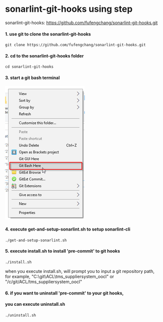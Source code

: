 # sonarlint-git-hooks using step
sonarlint-git-hooks: https://github.com/fufengchang/sonarlint-git-hooks.git

#### 1. use git to clone the sonarlint-git-hooks
    git clone https://github.com/fufengchang/sonarlint-git-hooks.git
#### 2. cd to the sonarlint-git-hooks folder
    cd sonarlint-git-hooks
#### 3. start a git bash terminal
![avatar](https://raw.githubusercontent.com/fufengchang/sonarlint-git-hooks/master/image/2020-04-30%2014_46_40-sonarlint-git-hooks.png)
#### 4. execute get-and-setup-sonarlint.sh to setup sonarlint-cli
    ./get-and-setup-sonarlint.sh
#### 5. execute install.sh to install 'pre-commit' to git hooks
    ./install.sh
   when you execute install.sh, will prompt you to input a git repository path,
   for example, "C:\git\ACL\tms_suppliersystem_oocl" or "/c/git/ACL/tms_suppliersystem_oocl"
#### 6. if you want to uninstall 'pre-commit' to your git hooks,
####    you can execute uninstall.sh
    ./uninstall.sh





